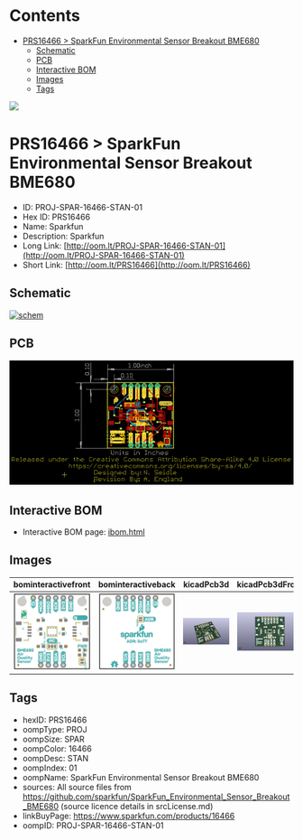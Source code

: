



Contents
========

* [PRS16466 > SparkFun Environmental Sensor Breakout BME680](#prs16466--sparkfun-environmental-sensor-breakout-bme680)
	* [Schematic](#schematic)
	* [PCB](#pcb)
	* [Interactive BOM](#interactive-bom)
	* [Images](#images)
	* [Tags](#tags)
  
![][im]
# PRS16466 > SparkFun Environmental Sensor Breakout BME680

- ID: PROJ-SPAR-16466-STAN-01
- Hex ID: PRS16466
- Name: Sparkfun
- Description: Sparkfun
- Long Link: [http://oom.lt/PROJ-SPAR-16466-STAN-01](http://oom.lt/PROJ-SPAR-16466-STAN-01)
- Short Link: [http://oom.lt/PRS16466](http://oom.lt/PRS16466)

## Schematic
  
[![schem](eagleSchemImage.png)](eagleSchemImage.png)
## PCB
  
[![pcb](eagleImage.png)](eagleImage.png)
## Interactive BOM

- Interactive BOM page: [ibom.html](https://htmlpreview.github.io/?https://github.com/oomlout/oomlout_OOMP_projects/blob/main/PROJ-SPAR-16466-STAN-01/kicad/bom/ibom.html)

## Images
  
  

|bominteractivefront|bominteractiveback|kicadPcb3d|kicadPcb3dFront|kicadPcb3dBack|eagleImage|eagleSchemImage|
| :---: | :---: | :---: | :---: | :---: | :---: | :---: |
|[![bominteractivefront](bomFront_140.png)](bomFront.png)|[![bominteractiveback](bomBack_140.png)](bomBack.png)|[![kicadPcb3d](kicadPcb3d_140.png)](kicadPcb3d.png)|[![kicadPcb3dFront](kicadPcb3dFront_140.png)](kicadPcb3dFront.png)|[![kicadPcb3dBack](kicadPcb3dBack_140.png)](kicadPcb3dBack.png)|[![eagleImage](eagleImage_140.png)](eagleImage.png)|[![eagleSchemImage](eagleSchemImage_140.png)](eagleSchemImage.png)|

## Tags

- hexID: PRS16466
- oompType: PROJ
- oompSize: SPAR
- oompColor: 16466
- oompDesc: STAN
- oompIndex: 01
- oompName: SparkFun Environmental Sensor Breakout BME680
- sources: All source files from https://github.com/sparkfun/SparkFun_Environmental_Sensor_Breakout_BME680 (source licence details in srcLicense.md)
- linkBuyPage: https://www.sparkfun.com/products/16466
- oompID: PROJ-SPAR-16466-STAN-01



[im]: kicadPcb3d_450.png
